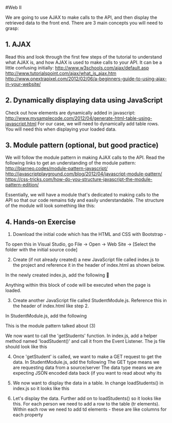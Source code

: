 #Web II

We are going to use AJAX to make calls to the API, and then display the retrieved data to the front end. There are 3 main concepts you will need to grasp:

## 1. AJAX

Read this and look through the first few steps of the tutorial to understand what AJAX is, and how AJAX is used to make calls to your API. It can be a little confusing initially:
http://www.w3schools.com/ajax/default.asp
http://www.tutorialspoint.com/ajax/what_is_ajax.htm
http://www.onextrapixel.com/2012/02/06/a-beginners-guide-to-using-ajax-in-your-website/

## 2. Dynamically displaying data using JavaScript 

Check out how elements are dynamically added in javascript:
http://www.mysamplecode.com/2012/04/generate-html-table-using-javascript.html
For our case, we will need to dynamically add table rows. You will need this when displaying your loaded data.

## 3. Module pattern (optional, but good practice)

We will follow the module pattern in making AJAX calls to the API. Read the following links to get an understanding of the module pattern:
http://bjarneo.codes/module-pattern-javascript/
http://javascriptplayground.com/blog/2012/04/javascript-module-pattern/
https://css-tricks.com/how-do-you-structure-javascript-the-module-pattern-edition/

Essentially, we will have a module that's dedicated to making calls to the API so that our code remains tidy and easily understandable. The structure of the module will look something like this:



## 4. Hands-on Exercise

1. Download the initial code which has the HTML and CSS with Bootstrap - <github links>

To open this in Visual Studio, go File -> Open -> Web Site -> [Select the folder with the initial source code]



 
2. Create (if not already created) a new JavaScript file called index.js to the project and reference it in the header of index.html as shown below.



In the newly created index.js, add the following  

Anything within this block of code will be executed when the page is loaded.


3. Create another JavaScript file called StudentModule.js. Reference this in the header of index.html like step 2.

In StudentModule.js, add the following


This is the module pattern talked about (3)

We now want to call the 'getStudents' function. In index.js, add a helper method named 'loadStudent()' and call it from the Event Listener. The js file should look like this




4. Once 'getStudent' is called, we want to make a GET request to get the data. In StudentModule.js, add the following
The GET type means we are requesting data from a source/server
The data type means we are expecting JSON encoded data back (if you want to read about why its 



5. We now want to display the data in a table. In change loadStudents() in index.js so it looks like this



6.  Let's display the data. Further add on to loadStudents() so it looks like this.
For each person we need to add a row to the table (tr elements). Within each row
we need to add td elements - these are like columns for each property






